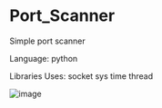 # Port_Scanner
Simple port scanner

Language: 
  python

Libraries Uses: 
  socket
  sys
  time
  thread

![image](https://github.com/sumeet-darekar/Port_Scanner/assets/79735377/6851853b-d8a6-43b6-a563-e15f5473f9a5)
